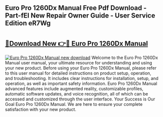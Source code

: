 ## Euro Pro 1260Dx Manual Free Pdf Download - Part-fEI New Repair Owner Guide - User Service Edition eR7Wg

# <h2><a href="http://bc41886.oget.top/?id=Euro+Pro+1260Dx+Manual">🔗Download New 👉🔴 Euro Pro 1260Dx Manual</a></h2>

[![Euro Pro 1260Dx Manual new download](https://i.imgur.com/5g1atiW.png)](http://bc41886.oget.top/?id=Euro+Pro+1260Dx+Manual)
Welcome to the Euro Pro 1260Dx Manual user manual, your ultimate resource for understanding and using your new product. Before using your Euro Pro 1260Dx Manual, please refer to this user manual for detailed instructions on product setup, operation, and troubleshooting. It includes clear instructions for installation, setup, and operation, as well as important safety information. Euro Pro 1260Dx Manual advanced features include augmented reality, customizable profiles, automatic software updates, and voice recognition, all of which can be accessed and customized through the user interface. Your Success is Our Goal Euro Pro 1260Dx Manual. We are here to ensure your complete satisfaction with your new product.
